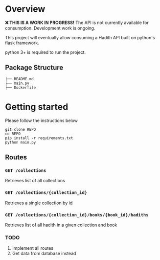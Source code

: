 # Overview

**❌ THIS IS A WORK IN PROGRESS!** The API is not currently available for consumption. Development work is ongoing.

This project will eventually allow consuming a Hadith API built on python's flask framework.

python 3+ is required to run the project.

## Package Structure
```
├── README.md
├── main.py
├── Dockerfile
```

# Getting started

Please follow the instructions below

```
git clone REPO
cd REPO
pip install -r requirements.txt
python main.py
```

## Routes
### `GET /collections`
Retrieves list of all collections

### `GET /collections/{collection_id}`
Retrieves a single collection by id

### `GET /collections/{collection_id}/books/{book_id}/hadiths`
Retrieves list of all hadith in a given collection and book

### TODO

1. Implement all routes
2. Get data from database instead